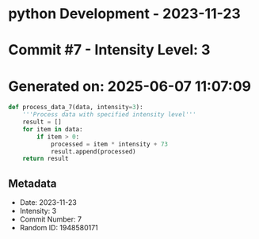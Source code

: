 ﻿# python Development - 2023-11-23
# Commit #7 - Intensity Level: 3
# Generated on: 2025-06-07 11:07:09
```python
def process_data_7(data, intensity=3):
    '''Process data with specified intensity level'''
    result = []
    for item in data:
        if item > 0:
            processed = item * intensity + 73
            result.append(processed)
    return result
```
## Metadata
- Date: 2023-11-23
- Intensity: 3
- Commit Number: 7
- Random ID: 1948580171
